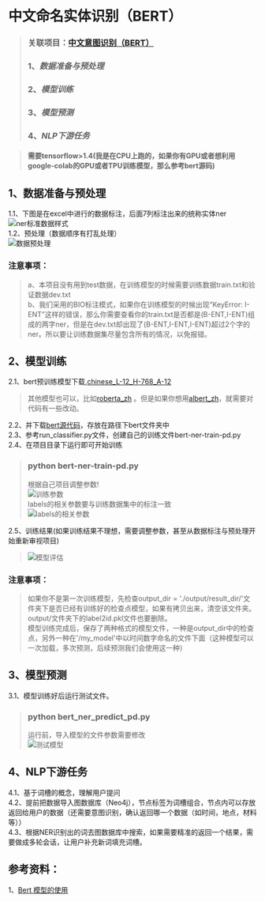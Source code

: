 # 中文命名实体识别（BERT）

>### 关联项目：[中文意图识别（BERT）](https://github.com/471417367/imag/blob/master/bert-intention-zh.MD)
>### 1、*数据准备与预处理*  
>### 2、*模型训练*  
>### 3、*模型预测*  
>### 4、*NLP下游任务*  

>#### 需要tensorflow>1.4(我是在CPU上跑的，如果你有GPU或者想利用google-colab的GPU或者TPU训练模型，那么参考bert源码)  

## 1、数据准备与预处理
1.1、下图是在excel中进行的数据标注，后面7列标注出来的统称实体ner  
![ner标准数据样式](https://github.com/471417367/ner/blob/master/imag/ner%E6%A0%87%E5%87%86%E6%A0%BC%E5%BC%8F.jpg)  
1.2、预处理（数据顺序有打乱处理）  
![数据预处理](https://github.com/471417367/ner/blob/master/imag/%E6%95%B0%E6%8D%AE%E9%A2%84%E5%A4%84%E7%90%86.jpg)  

### 注意事项：
>a、本项目没有用到test数据，在训练模型的时候需要训练数据train.txt和验证数据dev.txt  
>b、我们采用的BIO标注模式，如果你在训练模型的时候出现“KeyError: I-ENT”这样的错误，那么你需要查看你的train.txt是否都是(B-ENT,I-ENT)组成的两字ner，但是在dev.txt却出现了(B-ENT,I-ENT,I-ENT)超过2个字的ner。所以要让训练数据集尽量包含所有的情况，以免报错。

## 2、模型训练  
2.1、bert预训练模型下载,[chinese_L-12_H-768_A-12](https://github.com/google-research/bert)  
>其他模型也可以，比如[roberta_zh](https://github.com/brightmart/roberta_zh)  。但是如果你想用[albert_zh](https://github.com/brightmart/albert_zh)，就需要对代码有一些改动。

2.2、并下载[bert源代码](https://github.com/google-research/bert)，存放在路径下bert文件夹中  
2.3、参考run_classifier.py文件，创建自己的训练文件bert-ner-train-pd.py  
2.4、在项目目录下运行即可开始训练
>### python bert-ner-train-pd.py  
>根据自己项目调整参数!  
>![训练参数](https://github.com/471417367/ner/blob/master/imag/%E8%AE%AD%E7%BB%83%E5%8F%82%E6%95%B0.jpg)  
>labels的相关参数要与训练数据集中的标注一致  
>![labels的相关参数](https://github.com/471417367/ner/blob/master/imag/label%E5%8F%82%E6%95%B0.jpg)

2.5、训练结果(如果训练结果不理想，需要调整参数，甚至从数据标注与预处理开始重新审视项目)
>![模型评估](https://github.com/471417367/ner/blob/master/imag/%E6%A8%A1%E5%9E%8B%E8%AF%84%E4%BC%B0.png)

### 注意事项：
>如果你不是第一次训练模型，先检查output_dir = './output/result_dir/'文件夹下是否已经有训练好的检查点模型，如果有拷贝出来，清空该文件夹。output/文件夹下的label2id.pkl文件也要删除。  
>模型训练完成后，保存了两种格式的模型文件，一种是output_dir中的检查点，另外一种在'/my_model'中以时间数字命名的文件下面（这种模型可以一次加载，多次预测，后续预测我们会使用这一种）  

## 3、模型预测  
3.1、模型训练好后运行测试文件。
>### python bert_ner_predict_pd.py
>运行前，导入模型的文件参数需要修改  
>![测试模型](https://github.com/471417367/ner/blob/master/imag/%E9%A2%84%E6%B5%8B.jpg)  
  
## 4、NLP下游任务
4.1、基于词槽的概念，理解用户提问  
4.2、提前把数据导入图数据库（Neo4j），节点标签为词槽组合，节点内可以存放返回给用户的数据（还需要意图识别，确认返回哪一个数据（如时间，地点，材料等））  
4.3、根据NER识别出的词去图数据库中搜索，如果需要精准的返回一个结果，需要做成多轮会话，让用户补充新词填充词槽。
  
  
## 参考资料：
1、[Bert 模型的使用](https://work.padeoe.com/notes/bert.html)